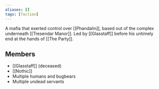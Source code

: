 ```yaml
---
aliases: []
tags: [faction]
---
```

A mafia that exerted control over [[Phandalin]], based out of the complex underneath [[Tresendar Manor]]. Led by [[Glasstaff]] before his untimely end at the hands of [[The Party]].

## Members
- [[Glasstaff]] (deceased)
- [[Nothic]]
- Multiple humans and bugbears
- Multiple undead servants